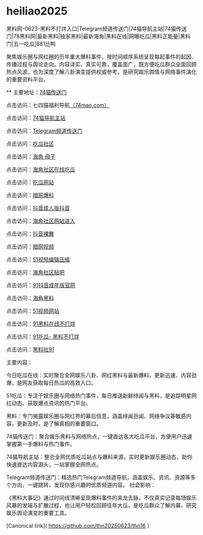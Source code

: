 # heiliao2025
黑料网-0623-黑料不打烊入口|Telegram频道传送门|74猫导航主站|74猫传送门|78黑料网|最新黑料|独家黑料|最新海角|黑料在线|网曝吃瓜|黑料正能量|黑料门|五一吃瓜|881比鸭

聚焦娱乐圈与网红圈的历年重大爆料事件，按时间顺序系统呈现每起事件的起因、传播过程与舆论走向。内容详实、真实可靠，覆盖面广，既方便吃瓜群众全面回顾热点风波，也为深度了解八卦演变提供权威参考，是研究娱乐舆情与网络事件演化的重要资料平台。

** 主要地址：<a href="https://74mao.com/">74猫传送门</a>

点击访问：七四猫福利导航<a href="https://74mao.com/">（74mao.com）</a>

点击访问：<a href="https://74mao.com/">74猫导航主站</a>

点击访问：<a href="https://74mao.com/">Telegram频道传送门</a>

点击访问：<a href="https://cg863.pages.dev/">吃瓜社区</a>

点击访问：<a href="https://hj-1305.pages.dev/">海角 母子</a>

点击访问：<a href="https://hj-1314.pages.dev/">海角社区在线吃瓜</a>

点击访问：<a href="https://hl449.pages.dev/">吃瓜网站</a>

点击访问：<a href="https://aw6-05.pages.dev/">暗网爆料</a>

点击访问：<a href="https://dy8-08.pages.dev/">抖音成人版抖音</a>

点击访问：<a href="https://hj-1321.pages.dev/">海角社区网站进入</a>

点击访问：<a href="https://dy9-08.pages.dev/">抖音裸舞</a>

点击访问：<a href="https://aw8-08.pages.dev/">暗网视频</a>

点击访问：<a href="https://hj-1298.pages.dev/">51视频编辑压缩</a>

点击访问：<a href="https://hj-1312.pages.dev/">海角社区贴吧</a>

点击访问：<a href="https://dy2-08.pages.dev/">91抖音成年版官网</a>

点击访问：<a href="https://hj-1322.pages.dev/">海角黑料</a>

点击访问：<a href="https://hj-1295.pages.dev/">51视频网站</a>

点击访问：<a href="https://cg57-69.pages.dev/">91黑料在线不打烊</a>

点击访问：<a href="https://cg40-3.pages.dev/">91吃瓜- 黑料不打烊</a>

点击访问：<a href="https://cg11-1.pages.dev/">黑料社91</a>

主要内容：

今日吃瓜在线：实时聚合全网娱乐八卦、网红黑料与最新爆料，更新迅速、内容劲爆，是网友获取每日热瓜的高效入口。

51吃瓜：专注于娱乐圈与网络热门事件，每日推送新鲜绯闻与黑料，是追踪明星网红动态、获取爆点资讯的热门平台。

黑料：专门揭露娱乐圈与网红界的幕后信息，涵盖绯闻丑闻、网络争议等敏感内容，更新及时，是了解真相的重要窗口。

74猫传送门：聚合娱乐黑料与网络热点，一键直达各大吃瓜平台，方便用户迅速掌握第一手爆料与热门事件。

74猫导航主站：整合全网优质吃瓜站点与爆料来源，实时更新娱乐圈动态，助你快速直达内容源头，一站掌握全网热点。

Telegram频道传送门：精选热门Telegram频道导航，涵盖娱乐、资讯、资源等多个方向，一键跳转，发现你感兴趣的优质频道内容。
社会影响：

《黑料大事记》通过时间线清晰呈现爆料事件的来龙去脉，不仅真实记录每场娱乐风暴的发端与扩散过程，也让用户轻松回顾往年大瓜，是吃瓜群众了解内幕、研究娱乐舆论演变的重要工具。

[Canonical link]( https://github.com/thn20250623/thn16 ）
